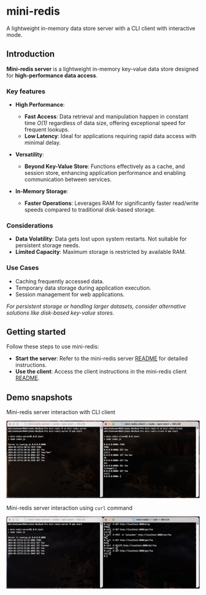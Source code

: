 # mini-redis

A lightweight in-memory data store server with a CLI client with interactive mode.

## Introduction

**Mini-redis server** is a lightweight in-memory key-value data store designed for **high-performance data access**.

### Key features

- **High Performance**:

  - **Fast Access**: Data retrieval and manipulation happen in constant time _O(1)_ regardless of data size, offering exceptional speed for frequent lookups.
  - **Low Latency**: Ideal for applications requiring rapid data access with minimal delay.

- **Versatility**:

  - **Beyond Key-Value Store**: Functions effectively as a cache, and session store, enhancing application performance and enabling communication between services.

- **In-Memory Storage**:

  - **Faster Operations**: Leverages RAM for significantly faster read/write speeds compared to traditional disk-based storage.

### Considerations

- **Data Volatility**: Data gets lost upon system restarts. Not suitable for persistent storage needs.
- **Limited Capacity**: Maximum storage is restricted by available RAM.

### Use Cases

- Caching frequently accessed data.
- Temporary data storage during application execution.
- Session management for web applications.

_For persistent storage or handling larger datasets, consider alternative solutions like disk-based key-value stores._

## Getting started

Follow these steps to use mini-redis:

- **Start the server**: Refer to the mini-redis server [README](./mini-redis-server/README.md) for detailed instructions.
- **Use the client**: Access the client instructions in the mini-redis client [README](./mini-redis-client/README.md).

## Demo snapshots

Mini-redis server interaction with CLI client

![mini-redis server interaction with client](./demo/mini-redis-client-server.png)

Mini-redis server interaction using `curl` command

![mini-redis server interaction using curl](./demo/mini-redis-curl-server.png)
